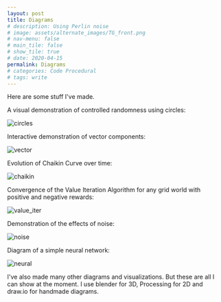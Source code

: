```yaml
---
layout: post
title: Diagrams
# description: Using Perlin noise
# image: assets/alternate_images/TG_front.png
# nav-menu: false
# main_tile: false
# show_tile: true
# date: 2020-04-15
permalink: Diagrams
# categories: Code Procedural
# tags: write
---
```

Here are some stuff I've made.
<p>
</p>
<div>
<p>
A visual demonstration of controlled randomness using circles:
</p>
<img src="{% link assets/images/circles.png %}" alt="circles" data-position="center center" /></div>
<div>
<p>
Interactive demonstration of vector components:
</p>
<img src="{% link assets/images/vector.png %}" alt="vector" data-position="center center" /></div>
<div>
<p>
Evolution of Chaikin Curve over time:
</p><img src="{% link assets/images/chaikin.png %}" alt="chaikin" data-position="center center" /></div>
<div>
<p>
Convergence of the Value Iteration Algorithm for any grid world with positive and negative rewards:
</p><img src="{% link assets/images/value_iter.png %}" alt="value_iter" data-position="center center" /></div>

<div>
<p>
Demonstration of the effects of noise:
</p><img src="{% link assets/images/noise.png %}" alt="noise" data-position="center center" /></div>

<div>
<p>
Diagram of a simple neural network:
</p><img src="{% link assets/images/neural.png %}" alt="neural" data-position="center center" /></div>


<p>
I've also made many other diagrams and visualizations. But these are all I can show at the moment.
I use blender for 3D, Processing for 2D and draw.io for handmade diagrams.
</p>